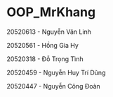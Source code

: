 # OOP_MrKhang

20520613 - Nguyễn Văn Linh

20520561 - Hồng Gia Hy

20520318 - Đỗ Trọng Tình

20520459 - Nguyễn Huy Trí Dũng 

20520447 - Nguyễn Công Đoàn
